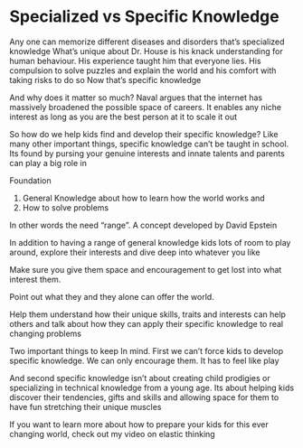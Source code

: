 # Specialized vs Specific Knowledge

Any one can memorize different diseases and disorders that’s specialized knowledge
What’s unique about Dr. House is his knack understanding for human behaviour.
His experience taught him that everyone lies.
His compulsion to solve puzzles and explain the world and his comfort with taking risks to do so
Now that’s specific knowledge

And why does it matter so much?
Naval argues that the internet has  massively broadened the possible space of careers. It enables any niche interest as long as you are the best person at it to scale it out


So how do we help kids find and develop their specific knowledge?
Like many other important things, specific knowledge can’t be taught in school. Its found  by pursing your genuine interests and innate talents and parents can play a big role in

Foundation
1. General Knowledge about how to learn how the world works and
2. How to solve problems

In other words the need “range”. A concept developed by David Epstein

In addition to having a range of general knowledge kids lots of room to play around, explore their interests and dive deep into whatever you like

Make sure you give them space and encouragement  to get lost into what interest them.

Point out what they and they alone can offer the world.

Help them understand how their unique skills, traits and interests can help others and talk about how they can apply their specific knowledge to real changing problems

Two important things to keep In mind. First we can’t force kids to develop specific knowledge. We can only encourage them. It has to feel like play

And second specific knowledge isn’t about creating child prodigies or specializing in technical knowledge from a young age. Its about helping kids discover their tendencies, gifts and skills and allowing space for them to have fun stretching their unique muscles

If you want to learn more about how to prepare your kids for this ever changing world, check out my video on elastic thinking

